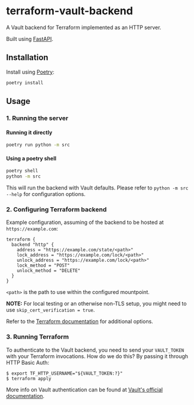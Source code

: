 # terraform-vault-backend

A Vault backend for Terraform implemented as an HTTP server.

Built using [FastAPI](https://fastapi.tiangolo.com/).

## Installation

Install using [Poetry](https://python-poetry.org/):
```sh
poetry install
```

## Usage

### 1. Running the server

#### Running it directly
  ```sh
  poetry run python -m src
  ```
#### Using a poetry shell
  ```sh
  poetry shell
  python -m src
  ```
This will run the backend with Vault defaults.
Please refer to `python -m src --help` for configuration options.

### 2. Configuring Terraform backend

Example configuration, assuming of the backend to be 
hosted at `https://example.com`:

```hcl
terraform {
  backend "http" {
    address = "https://example.com/state/<path>" 
    lock_address = "https://example.com/lock/<path>"
    unlock_address = "https://example.com/lock/<path>"
    lock_method = "POST"
    unlock_method = "DELETE"
  }
}
```

`<path>` is the path to use within the configured mountpoint.

**NOTE:**
For local testing or an otherwise non-TLS setup, you might need to use `skip_cert_verification = true`. 

Refer to the [Terraform documentation](https://developer.hashicorp.com/terraform/language/settings/backends/http)
for additional options. 

### 3. Running Terraform

To authenticate to the Vault backend, you need to send your `VAULT_TOKEN` with your
Terraform invocations. How do we do this? By passing it through HTTP Basic Auth:

```shell
$ export TF_HTTP_USERNAME="${VAULT_TOKEN:?}"
$ terraform apply
```

More info on Vault authentication can be found at [Vault's official documentation](https://developer.hashicorp.com/vault/tutorials/getting-started/getting-started-authentication).
